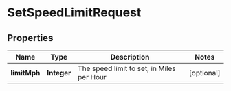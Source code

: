 
# SetSpeedLimitRequest

## Properties
Name | Type | Description | Notes
------------ | ------------- | ------------- | -------------
**limitMph** | **Integer** | The speed limit to set, in Miles per Hour |  [optional]



